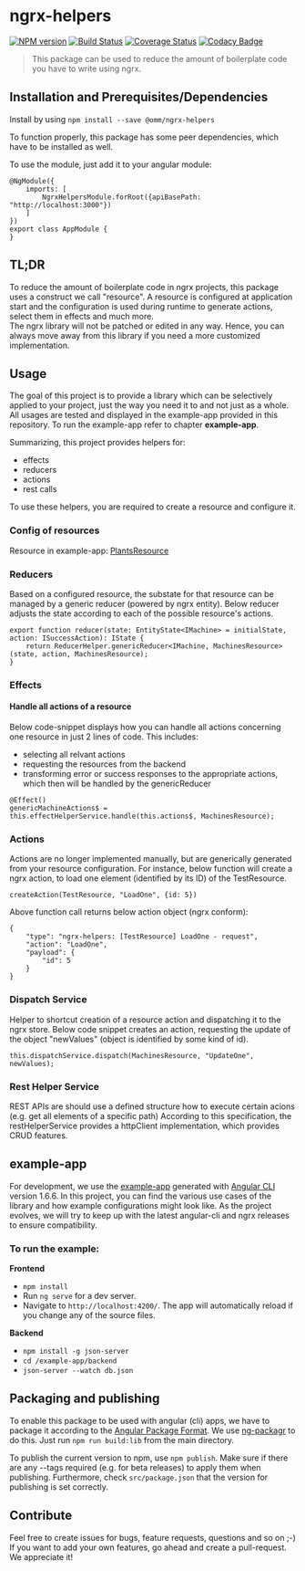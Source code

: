 # ngrx-helpers
[![NPM version][npm-image]][npm-url] [![Build Status][travis-image]][travis-url] [![Coverage Status][coveralls-image]][coveralls-url] [![Codacy Badge][codacy-image]][codacy-url]

> This package can be used to reduce the amount of boilerplate code you have to write using ngrx.

## Installation and Prerequisites/Dependencies

Install by using ``npm install --save @omm/ngrx-helpers``

To function properly, this package has some peer dependencies, which have to be installed as well.

To use the module, just add it to your angular module:

```
@NgModule({
    imports: [
        NgrxHelpersModule.forRoot({apiBasePath: "http://localhost:3000"})
    ]
})
export class AppModule {
}
```

## TL;DR

To reduce the amount of boilerplate code in ngrx projects, this package uses a construct we call "resource".
A resource is configured at application start and the configuration is used during runtime to generate actions, 
select them in effects and much more.  
The ngrx library will not be patched or edited in any way. 
Hence, you can always move away from this library if you need a more customized implementation.


## Usage

The goal of this project is to provide a library which can be selectively applied to your project, 
just the way you need it to and not just as a whole. 
All usages are tested and displayed in the example-app provided in this repository. To run the example-app refer to chapter **example-app**.

Summarizing, this project provides helpers for:
* effects
* reducers
* actions
* rest calls

To use these helpers, you are required to create a resource and configure it.

### Config of resources

Resource in example-app: [PlantsResource](\example-app\app\resources\plants.resource.ts)

### Reducers

Based on a configured resource, the substate for that resource can be managed by a generic reducer (powered by ngrx entity).
Below reducer adjusts the state according to each of the possible resource's actions.

```
export function reducer(state: EntityState<IMachine> = initialState, action: ISuccessAction): IState {
    return ReducerHelper.genericReducer<IMachine, MachinesResource>(state, action, MachinesResource);
}
```

### Effects

#### Handle all actions of a resource

Below code-snippet displays how you can handle all actions concerning one resource in just 2 lines of code.
This includes:
 * selecting all relvant actions
 * requesting the resources from the backend
 * transforming error or success responses to the appropriate actions, which then will be handled by the genericReducer

``` 
@Effect()
genericMachineActions$ = this.effectHelperService.handle(this.actions$, MachinesResource);
```

### Actions

Actions are no longer implemented manually, but are generically generated from your resource configuration. For instance, 
below function will create a ngrx action, to load one element (identified by its ID) of the TestResource.

```
createAction(TestResource, "LoadOne", {id: 5})
```

Above function call returns below action object (ngrx conform):

```
{
    "type": "ngrx-helpers: [TestResource] LoadOne - request",
    "action": "LoadOne",
    "payload": {
        "id": 5
    }
}
```


### Dispatch Service

Helper to shortcut creation of a resource action and dispatching it to the ngrx store. Below code snippet creates an action, 
requesting the update of the object "newValues" (object is identified by some kind of id). 

```
this.dispatchService.dispatch(MachinesResource, "UpdateOne", newValues);
```

### Rest Helper Service

REST APIs are should use a defined structure how to execute certain acions (e.g. get all elements of a specific path)
According to this specification, the restHelperService provides a httpClient implementation, which provides CRUD features.

## example-app

For development, we use the [example-app](./example-app) generated with [Angular CLI](https://github.com/angular/angular-cli) version 1.6.6.
In this project, you can find the various use cases of the library and how example configurations might look like.
As the project evolves, we will try to keep up with the latest angular-cli and ngrx releases to ensure compatibility.

### To run the example:  

**Frontend**
* ``npm install``
* Run `ng serve` for a dev server. 
* Navigate to `http://localhost:4200/`. The app will automatically reload if you change any of the source files.

**Backend**
* ``npm install -g json-server``
* ``cd /example-app/backend``
* ``json-server --watch db.json``

## Packaging and publishing

To enable this package to be used with angular (cli) apps, we have to package it according to
the [Angular Package Format](https://docs.google.com/document/d/1CZC2rcpxffTDfRDs6p1cfbmKNLA6x5O-NtkJglDaBVs/preview#).
We use [ng-packagr](https://github.com/dherges/ng-packagr) to do this. Just run ``npm run build:lib`` from the main directory.

To publish the current version to npm, use ``npm publish``. Make sure if there are any --tags required (e.g. for beta releases) 
to apply them when publishing. Furthermore, check ``src/package.json`` that the version for publishing is set correctly.

## Contribute

Feel free to create issues for bugs, feature requests, questions and so on ;-)
If you want to add your own features, go ahead and create a pull-request. We appreciate it!


[npm-image]: https://badge.fury.io/js/%40omm%2Fngrx-helpers.svg
[npm-url]: https://badge.fury.io/js/%40omm%2Fngrx-helpers
[travis-image]: https://travis-ci.org/ommsolutions/ngrx-helpers.svg?branch=master
[travis-url]: https://travis-ci.org/ommsolutions/ngrx-helpers?branch=master
[coveralls-image]: https://coveralls.io/repos/github/ommsolutions/ngrx-helpers/badge.svg?branch=master
[coveralls-url]: https://coveralls.io/github/ommsolutions/ngrx-helpers?branch=master
[codacy-image]: https://api.codacy.com/project/badge/Grade/56c25e0de47445d699ab84040d966c77
[codacy-url]: https://www.codacy.com/app/enenkel/ngrx-helpers?utm_source=github.com&amp;utm_medium=referral&amp;utm_content=ommsolutions/ngrx-helpers&amp;utm_campaign=Badge_Grade
